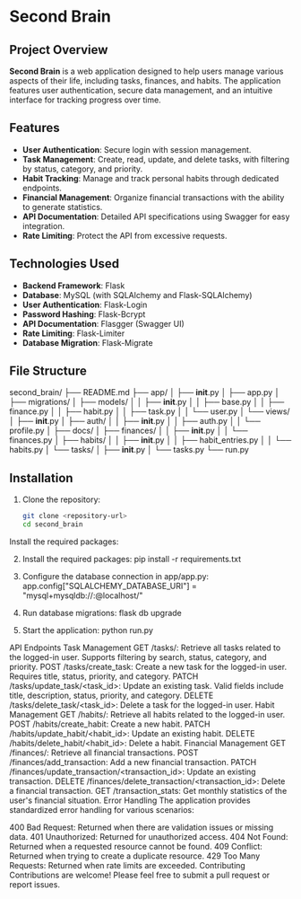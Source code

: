 # Second Brain

## Project Overview

**Second Brain** is a web application designed to help users manage various aspects of their life, including tasks, finances, and habits. The application features user authentication, secure data management, and an intuitive interface for tracking progress over time.

## Features

- **User Authentication**: Secure login with session management.
- **Task Management**: Create, read, update, and delete tasks, with filtering by status, category, and priority.
- **Habit Tracking**: Manage and track personal habits through dedicated endpoints.
- **Financial Management**: Organize financial transactions with the ability to generate statistics.
- **API Documentation**: Detailed API specifications using Swagger for easy integration.
- **Rate Limiting**: Protect the API from excessive requests.

## Technologies Used

- **Backend Framework**: Flask
- **Database**: MySQL (with SQLAlchemy and Flask-SQLAlchemy)
- **User Authentication**: Flask-Login
- **Password Hashing**: Flask-Bcrypt
- **API Documentation**: Flasgger (Swagger UI)
- **Rate Limiting**: Flask-Limiter
- **Database Migration**: Flask-Migrate

## File Structure

second_brain/
├── README.md
├── app/
│   ├── __init__.py
│   ├── app.py
│   ├── migrations/
│   ├── models/
│   │   ├── __init__.py
│   │   ├── base.py
│   │   ├── finance.py
│   │   ├── habit.py
│   │   ├── task.py
│   │   └── user.py
│   └── views/
│       ├── __init__.py
│       ├── auth/
│       │   ├── __init__.py
│       │   ├── auth.py
│       │   └── profile.py
│       ├── docs/
│       ├── finances/
│       │   ├── __init__.py
│       │   └── finances.py
│       ├── habits/
│       │   ├── __init__.py
│       │   ├── habit_entries.py
│       │   └── habits.py
│       └── tasks/
│           ├── __init__.py
│           └── tasks.py
└── run.py

## Installation

1. Clone the repository:
   ```bash
   git clone <repository-url>
   cd second_brain
Install the required packages:

2. Install the required packages:
    pip install -r requirements.txt

3. Configure the database connection in app/app.py:
    app.config["SQLALCHEMY_DATABASE_URI"] = "mysql+mysqldb://<username>:<password>@localhost/<db>"

4. Run database migrations:
    flask db upgrade

5. Start the application:
    python run.py



API Endpoints
Task Management
GET /tasks/: Retrieve all tasks related to the logged-in user. Supports filtering by search, status, category, and priority.
POST /tasks/create_task: Create a new task for the logged-in user. Requires title, status, priority, and category.
PATCH /tasks/update_task/<task_id>: Update an existing task. Valid fields include title, description, status, priority, and category.
DELETE /tasks/delete_task/<task_id>: Delete a task for the logged-in user.
Habit Management
GET /habits/: Retrieve all habits related to the logged-in user.
POST /habits/create_habit: Create a new habit.
PATCH /habits/update_habit/<habit_id>: Update an existing habit.
DELETE /habits/delete_habit/<habit_id>: Delete a habit.
Financial Management
GET /finances/: Retrieve all financial transactions.
POST /finances/add_transaction: Add a new financial transaction.
PATCH /finances/update_transaction/<transaction_id>: Update an existing transaction.
DELETE /finances/delete_transaction/<transaction_id>: Delete a financial transaction.
GET /transaction_stats: Get monthly statistics of the user's financial situation.
Error Handling
The application provides standardized error handling for various scenarios:

400 Bad Request: Returned when there are validation issues or missing data.
401 Unauthorized: Returned for unauthorized access.
404 Not Found: Returned when a requested resource cannot be found.
409 Conflict: Returned when trying to create a duplicate resource.
429 Too Many Requests: Returned when rate limits are exceeded.
Contributing
Contributions are welcome! Please feel free to submit a pull request or report issues.
